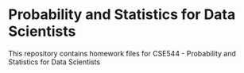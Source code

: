 # Probability and Statistics for Data Scientists
This repository contains homework files for CSE544 - Probability and Statistics for Data Scientists
